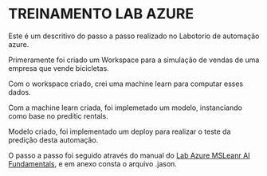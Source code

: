 
# TREINAMENTO LAB AZURE

Este é um descritivo do passo a passo realizado no Labotorio de automação azure.

Primeramente foi criado um Workspace para a simulação de vendas de uma empresa que vende bicicletas. 

Com o workspace criado, crei uma machine learn para computar esses dados.

Com a machine learn criada, foi implemetado um modelo, instanciando como base no preditic rentals.

Modelo criado, foi implementado um deploy para realizar o teste da predição desta automação.

O passo a passo foi seguido através do manual do [Lab Azure MSLeanr AI Fundamentals](https://microsoftlearning.github.io/mslearn-ai-fundamentals/Instructions/Labs/01-machine-learning.html), e em anexo consta o arquivo .jason.
